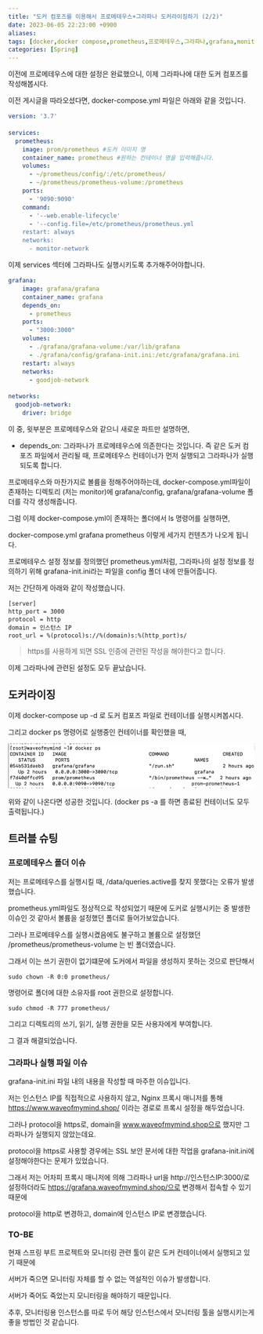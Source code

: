 ```yaml
---
title: "도커 컴포즈를 이용해서 프로메테우스+그라파나 도커라이징하기 (2/2)"
date: 2023-06-05 22:23:00 +0900
aliases: 
tags: [docker,docker compose,prometheus,프로메테우스,그라파나,grafana,monitoring]
categories: [Spring]
---
```


이전에 프로메테우스에 대한 설정은 완료했으니, 이제 그라파나에 대한 도커 컴포즈를 작성해봅시다.

이전 게시글을 따라오셨다면, docker-compose.yml 파일은 아래와 같을 것입니다.

```yaml
version: '3.7'

services:
  prometheus: 
  	image: prom/prometheus #도커 이미지 명
  	container_name: prometheus #원하는 컨테이너 명을 입력해줍니다.
  	volumes:
  	  - ~/prometheus/config/:/etc/prometheus/
  	  - ~/prometheus/prometheus-volume:/prometheus
  	ports:
  	  - '9090:9090'
  	command:
  	  - '--web.enable-lifecycle'
  	  - '--config.file=/etc/prometheus/prometheus.yml
  	restart: always
  	networks:
  	  - monitor-network
```

이제 services 섹터에 그라파나도 실행시키도록 추가해주어야합니다.

```yaml
grafana:
    image: grafana/grafana
    container_name: grafana
    depends_on:
      - prometheus
    ports:
      - "3000:3000"
    volumes:
      - ./grafana/grafana-volume:/var/lib/grafana
      - ./grafana/config/grafana-init.ini:/etc/grafana/grafana.ini
    restart: always
    networks:
      - goodjob-network
        
networks:
  goodjob-network:
    driver: bridge
```

이 중, 윗부분은 프로메테우스와 같으니 새로운 파트만 설명하면,

- depends_on: 그라파나가 프로메테우스에 의존한다는 것입니다. 즉 같은 도커 컴포즈 파일에서 관리될 때, 프로메테우스 컨테이너가 먼저 실행되고 그라파나가 실행되도록 합니다.

프로메테우스와 마찬가지로 볼륨을 정해주어야하는데, docker-compose.yml파일이 존재하는 디렉토리 (저는 monitor)에 grafana/config, grafana/grafana-volume 폴더를 각각 생성해줍니다.

그럼 이제 docker-compose.yml이 존재하는 폴더에서 ls 명령어를 실행하면,

docker-compose.yml    grafana    prometheus 이렇게 세가지 컨텐츠가 나오게 됩니다.

프로메테우스 설정 정보를 정의했던 prometheus.yml처럼, 그라파나의 설정 정보를 정의하기 위해 grafana-init.ini라는 파일을 config 폴더 내에 만들어줍니다.

저는 간단하게 아래와 같이 작성했습니다.

```
[server]
http_port = 3000
protocol = http
domain = 인스턴스 IP
root_url = %(protocol)s://%(domain)s:%(http_port)s/
```

> https를 사용하게 되면 SSL 인증에 관련된 작성을 해야한다고 합니다.

이제 그라파나에 관련된 설정도 모두 끝났습니다.

## 도커라이징

이제 docker-compose up -d 로 도커 컴포즈 파일로 컨테이너를 실행시켜봅시다.

그리고 docker ps 명령어로 실행중인 컨테이너를 확인했을 때,

![docker ps](/assets/img/2023-06-05-springboot-monitoring2/dockerimage.webp)

위와 같이 나온다면 성공한 것입니다. (docker ps -a 를 하면 종료된 컨테이너도 모두 출력됩니다.)


## 트러블 슈팅

### 프로메테우스 폴더 이슈

저는 프로메테우스를 실행시킬 때, /data/queries.active를 찾지 못했다는 오류가 발생했습니다.

prometheus.yml파일도 정상적으로 작성되었기 때문에 도커로 실행시키는 중 발생한 이슈인 것 같아서 볼륨을 설정했던 폴더로 들어가보았습니다.

그러나 프로메테우스를 실행시켰음에도 불구하고 볼륨으로 설정했던 /prometheus/prometheus-volume 는 빈 폴더였습니다.

그래서 이는 쓰기 권한이 없기떄문에 도커에서 파일을 생성하지 못하는 것으로 판단해서

```
sudo chown -R 0:0 prometheus/
```
명령어로 폴더에 대한 소유자를 root 권한으로 설정합니다.

```
sudo chmod -R 777 prometheus/
```
그리고 디렉토리의 쓰기, 읽기, 실행 권한을 모든 사용자에게 부여합니다.

그 결과 해결되었습니다.

### 그라파나 실행 파일 이슈

grafana-init.ini 파일 내의 내용을 작성할 때 마주한 이슈입니다.

저는 인스턴스 IP를 직접적으로 사용하지 않고, Nginx 프록시 매니저를 통해 https://www.waveofmymind.shop/ 이라는 경로로 프록시 설정을 해두었습니다.

그러나 protocol을 https로, domain을 www.waveofmymind.shop으로 했지만 그라파나가 실행되지 않았는데요.

protocol을 https로 사용할 경우에는 SSL 보안 문서에 대한 작업을 grafana-init.ini에 설정해야한다는 문제가 있었습니다.

그래서 저는 어차피 프록시 매니저에 의해 그라파나 url을 http://인스턴스IP:3000/로 설정하더라도 https://grafana.waveofmymind.shop/으로 변경해서 접속할 수 있기 때문에

protocol을 http로 변경하고, domain에 인스턴스 IP로 변경했습니다.

### TO-BE

현재 스프링 부트 프로젝트와 모니터링 관련 툴이 같은 도커 컨테이너에서 실행되고 있기 때문에

서버가 죽으면 모니터링 자체를 할 수 없는 역설적인 이슈가 발생합니다.

서버가 죽어도 죽었는지 모니터링을 해야하기 때문입니다.

추후, 모니터링용 인스턴스를 따로 두어 해당 인스턴스에서 모니터링 툴을 실행시키는게 좋을 방법인 것 같습니다.





